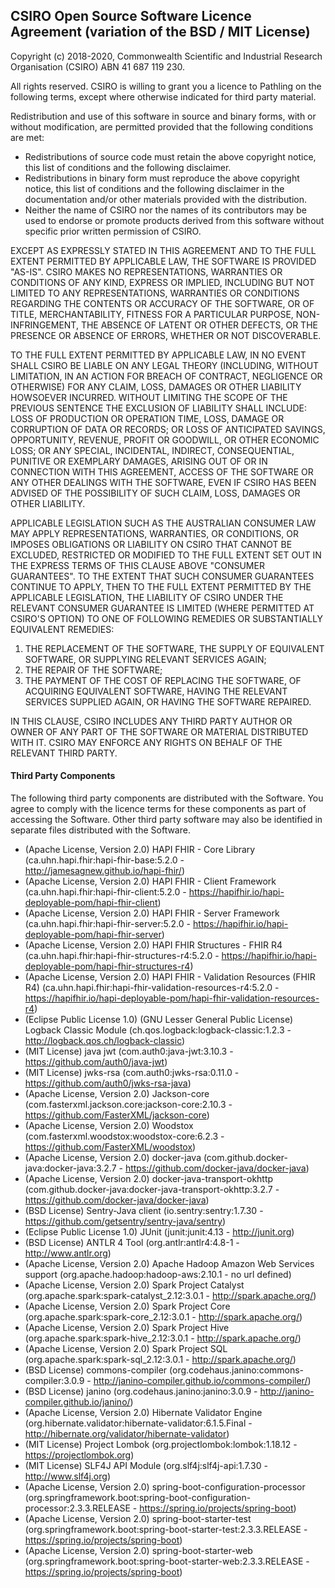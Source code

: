 ## CSIRO Open Source Software Licence Agreement (variation of the BSD / MIT License)

Copyright (c) 2018-2020, Commonwealth Scientific and Industrial Research
Organisation (CSIRO) ABN 41 687 119 230.

All rights reserved. CSIRO is willing to grant you a licence to Pathling on the
following terms, except where otherwise indicated for third party material.

Redistribution and use of this software in source and binary forms, with or
without modification, are permitted provided that the following conditions are
met:

* Redistributions of source code must retain the above copyright notice, this
list of conditions and the following disclaimer.
* Redistributions in binary form must reproduce the above copyright notice, this
list of conditions and the following disclaimer in the documentation and/or
other materials provided with the distribution.
* Neither the name of CSIRO nor the names of its contributors may be used to
endorse or promote products derived from this software without specific prior
written permission of CSIRO.

EXCEPT AS EXPRESSLY STATED IN THIS AGREEMENT AND TO THE FULL EXTENT PERMITTED BY
APPLICABLE LAW, THE SOFTWARE IS PROVIDED "AS-IS". CSIRO MAKES NO
REPRESENTATIONS, WARRANTIES OR CONDITIONS OF ANY KIND, EXPRESS OR IMPLIED,
INCLUDING BUT NOT LIMITED TO ANY REPRESENTATIONS, WARRANTIES OR CONDITIONS
REGARDING THE CONTENTS OR ACCURACY OF THE SOFTWARE, OR OF TITLE,
MERCHANTABILITY, FITNESS FOR A PARTICULAR PURPOSE, NON-INFRINGEMENT, THE ABSENCE
OF LATENT OR OTHER DEFECTS, OR THE PRESENCE OR ABSENCE OF ERRORS, WHETHER OR NOT
DISCOVERABLE.

TO THE FULL EXTENT PERMITTED BY APPLICABLE LAW, IN NO EVENT SHALL CSIRO BE
LIABLE ON ANY LEGAL THEORY (INCLUDING, WITHOUT LIMITATION, IN AN ACTION FOR
BREACH OF CONTRACT, NEGLIGENCE OR OTHERWISE) FOR ANY CLAIM, LOSS, DAMAGES OR
OTHER LIABILITY HOWSOEVER INCURRED.  WITHOUT LIMITING THE SCOPE OF THE PREVIOUS
SENTENCE THE EXCLUSION OF LIABILITY SHALL INCLUDE: LOSS OF PRODUCTION OR
OPERATION TIME, LOSS, DAMAGE OR CORRUPTION OF DATA OR RECORDS; OR LOSS OF
ANTICIPATED SAVINGS, OPPORTUNITY, REVENUE, PROFIT OR GOODWILL, OR OTHER ECONOMIC
LOSS; OR ANY SPECIAL, INCIDENTAL, INDIRECT, CONSEQUENTIAL, PUNITIVE OR EXEMPLARY
DAMAGES, ARISING OUT OF OR IN CONNECTION WITH THIS AGREEMENT, ACCESS OF THE
SOFTWARE OR ANY OTHER DEALINGS WITH THE SOFTWARE, EVEN IF CSIRO HAS BEEN ADVISED
OF THE POSSIBILITY OF SUCH CLAIM, LOSS, DAMAGES OR OTHER LIABILITY.

APPLICABLE LEGISLATION SUCH AS THE AUSTRALIAN CONSUMER LAW MAY APPLY
REPRESENTATIONS, WARRANTIES, OR CONDITIONS, OR IMPOSES OBLIGATIONS OR LIABILITY
ON CSIRO THAT CANNOT BE EXCLUDED, RESTRICTED OR MODIFIED TO THE FULL EXTENT SET
OUT IN THE EXPRESS TERMS OF THIS CLAUSE ABOVE "CONSUMER GUARANTEES".  TO THE
EXTENT THAT SUCH CONSUMER GUARANTEES CONTINUE TO APPLY, THEN TO THE FULL EXTENT
PERMITTED BY THE APPLICABLE LEGISLATION, THE LIABILITY OF CSIRO UNDER THE
RELEVANT CONSUMER GUARANTEE IS LIMITED (WHERE PERMITTED AT CSIRO'S OPTION) TO
ONE OF FOLLOWING REMEDIES OR SUBSTANTIALLY EQUIVALENT REMEDIES:

1. THE REPLACEMENT OF THE SOFTWARE, THE SUPPLY OF EQUIVALENT SOFTWARE, OR
   SUPPLYING RELEVANT SERVICES AGAIN;
2. THE REPAIR OF THE SOFTWARE;
3. THE PAYMENT OF THE COST OF REPLACING THE SOFTWARE, OF ACQUIRING EQUIVALENT
   SOFTWARE, HAVING THE RELEVANT SERVICES SUPPLIED AGAIN, OR HAVING THE SOFTWARE
   REPAIRED.

IN THIS CLAUSE, CSIRO INCLUDES ANY THIRD PARTY AUTHOR OR OWNER OF ANY PART OF
THE SOFTWARE OR MATERIAL DISTRIBUTED WITH IT.  CSIRO MAY ENFORCE ANY RIGHTS ON
BEHALF OF THE RELEVANT THIRD PARTY.


#### Third Party Components

The following third party components are distributed with the Software. You
agree to comply with the licence terms for these components as part of
accessing the Software. Other third party software may also be identified in
separate files distributed with the Software.

* (Apache License, Version 2.0) HAPI FHIR - Core Library (ca.uhn.hapi.fhir:hapi-fhir-base:5.2.0 - http://jamesagnew.github.io/hapi-fhir/)
* (Apache License, Version 2.0) HAPI FHIR - Client Framework (ca.uhn.hapi.fhir:hapi-fhir-client:5.2.0 - https://hapifhir.io/hapi-deployable-pom/hapi-fhir-client)
* (Apache License, Version 2.0) HAPI FHIR - Server Framework (ca.uhn.hapi.fhir:hapi-fhir-server:5.2.0 - https://hapifhir.io/hapi-deployable-pom/hapi-fhir-server)
* (Apache License, Version 2.0) HAPI FHIR Structures - FHIR R4 (ca.uhn.hapi.fhir:hapi-fhir-structures-r4:5.2.0 - https://hapifhir.io/hapi-deployable-pom/hapi-fhir-structures-r4)
* (Apache License, Version 2.0) HAPI FHIR - Validation Resources (FHIR R4) (ca.uhn.hapi.fhir:hapi-fhir-validation-resources-r4:5.2.0 - https://hapifhir.io/hapi-deployable-pom/hapi-fhir-validation-resources-r4)
* (Eclipse Public License 1.0) (GNU Lesser General Public License) Logback Classic Module (ch.qos.logback:logback-classic:1.2.3 - http://logback.qos.ch/logback-classic)
* (MIT License) java jwt (com.auth0:java-jwt:3.10.3 - https://github.com/auth0/java-jwt)
* (MIT License) jwks-rsa (com.auth0:jwks-rsa:0.11.0 - https://github.com/auth0/jwks-rsa-java)
* (Apache License, Version 2.0) Jackson-core (com.fasterxml.jackson.core:jackson-core:2.10.3 - https://github.com/FasterXML/jackson-core)
* (Apache License, Version 2.0) Woodstox (com.fasterxml.woodstox:woodstox-core:6.2.3 - https://github.com/FasterXML/woodstox)
* (Apache License, Version 2.0) docker-java (com.github.docker-java:docker-java:3.2.7 - https://github.com/docker-java/docker-java)
* (Apache License, Version 2.0) docker-java-transport-okhttp (com.github.docker-java:docker-java-transport-okhttp:3.2.7 - https://github.com/docker-java/docker-java)
* (BSD License) Sentry-Java client (io.sentry:sentry:1.7.30 - https://github.com/getsentry/sentry-java/sentry)
* (Eclipse Public License 1.0) JUnit (junit:junit:4.13 - http://junit.org)
* (BSD License) ANTLR 4 Tool (org.antlr:antlr4:4.8-1 - http://www.antlr.org)
* (Apache License, Version 2.0) Apache Hadoop Amazon Web Services support (org.apache.hadoop:hadoop-aws:2.10.1 - no url defined)
* (Apache License, Version 2.0) Spark Project Catalyst (org.apache.spark:spark-catalyst_2.12:3.0.1 - http://spark.apache.org/)
* (Apache License, Version 2.0) Spark Project Core (org.apache.spark:spark-core_2.12:3.0.1 - http://spark.apache.org/)
* (Apache License, Version 2.0) Spark Project Hive (org.apache.spark:spark-hive_2.12:3.0.1 - http://spark.apache.org/)
* (Apache License, Version 2.0) Spark Project SQL (org.apache.spark:spark-sql_2.12:3.0.1 - http://spark.apache.org/)
* (BSD License) commons-compiler (org.codehaus.janino:commons-compiler:3.0.9 - http://janino-compiler.github.io/commons-compiler/)
* (BSD License) janino (org.codehaus.janino:janino:3.0.9 - http://janino-compiler.github.io/janino/)
* (Apache License, Version 2.0) Hibernate Validator Engine (org.hibernate.validator:hibernate-validator:6.1.5.Final - http://hibernate.org/validator/hibernate-validator)
* (MIT License) Project Lombok (org.projectlombok:lombok:1.18.12 - https://projectlombok.org)
* (MIT License) SLF4J API Module (org.slf4j:slf4j-api:1.7.30 - http://www.slf4j.org)
* (Apache License, Version 2.0) spring-boot-configuration-processor (org.springframework.boot:spring-boot-configuration-processor:2.3.3.RELEASE - https://spring.io/projects/spring-boot)
* (Apache License, Version 2.0) spring-boot-starter-test (org.springframework.boot:spring-boot-starter-test:2.3.3.RELEASE - https://spring.io/projects/spring-boot)
* (Apache License, Version 2.0) spring-boot-starter-web (org.springframework.boot:spring-boot-starter-web:2.3.3.RELEASE - https://spring.io/projects/spring-boot)
